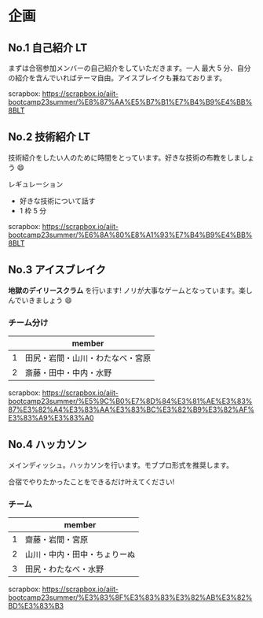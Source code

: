 # 企画

## No.1 自己紹介 LT

まずは合宿参加メンバーの自己紹介をしていただきます。一人 最大 5 分、自分の紹介を含んでいればテーマ自由。アイスブレイクも兼ねております。

scrapbox: https://scrapbox.io/aiit-bootcamp23summer/%E8%87%AA%E5%B7%B1%E7%B4%B9%E4%BB%8BLT

## No.2 技術紹介 LT

技術紹介をしたい人のために時間をとっています。好きな技術の布教をしましょう :smile:

レギュレーション

- 好きな技術について話す
- 1 枠 5 分

scrapbox: https://scrapbox.io/aiit-bootcamp23summer/%E6%8A%80%E8%A1%93%E7%B4%B9%E4%BB%8BLT

## No.3 アイスブレイク

**地獄のデイリースクラム** を行います! ノリが大事なゲームとなっています。楽しんでいきましょう :smile:

### チーム分け

|     | member                           |
| --- | -------------------------------- |
| 1   | 田尻・岩間・山川・わたなべ・宮原 |
| 2   | 斎藤・田中・中内・水野           |

scrapbox: https://scrapbox.io/aiit-bootcamp23summer/%E5%9C%B0%E7%8D%84%E3%81%AE%E3%83%87%E3%82%A4%E3%83%AA%E3%83%BC%E3%82%B9%E3%82%AF%E3%83%A9%E3%83%A0

## No.4 ハッカソン

メインディッシュ。ハッカソンを行います。モブプロ形式を推奨します。

合宿でやりたかったことをできるだけ叶えてください!

### チーム

|     | member                       |
| --- | ---------------------------- |
| 1   | 齋藤・岩間・宮原             |
| 2   | 山川・中内・田中・ちょりーぬ |
| 3   | 田尻・わたなべ・水野         |

scrapbox: https://scrapbox.io/aiit-bootcamp23summer/%E3%83%8F%E3%83%83%E3%82%AB%E3%82%BD%E3%83%B3
